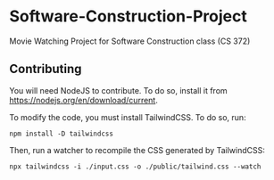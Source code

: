 # Software-Construction-Project

Movie Watching Project for Software Construction class (CS 372)

## Contributing

You will need NodeJS to contribute. To do so, install it from <https://nodejs.org/en/download/current>.

To modify the code, you must install TailwindCSS. To do so, run:

```console
npm install -D tailwindcss
```

Then, run a watcher to recompile the CSS generated by TailwindCSS:

```console
npx tailwindcss -i ./input.css -o ./public/tailwind.css --watch
```